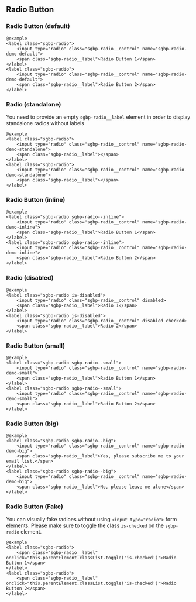 ## Radio Button

### Radio Button (default)

    @example
    <label class="sgbp-radio">
        <input type="radio" class="sgbp-radio__control" name="sgbp-radio-demo-default">
        <span class="sgbp-radio__label">Radio Button 1</span>
    </label>
    <label class="sgbp-radio">
        <input type="radio" class="sgbp-radio__control" name="sgbp-radio-demo-default">
        <span class="sgbp-radio__label">Radio Button 2</span>
    </label>
    
### Radio (standalone)

You need to provide an empty `sgbp-radio__label` element in order to display standalone radios without labels

    @example
    <label class="sgbp-radio">
        <input type="radio" class="sgbp-radio__control" name="sgbp-radio-demo-standalone">
        <span class="sgbp-radio__label"></span>
    </label>
    <label class="sgbp-radio">
        <input type="radio" class="sgbp-radio__control" name="sgbp-radio-demo-standalone">
        <span class="sgbp-radio__label"></span>
    </label>

### Radio Button (inline)
  
    @example
    <label class="sgbp-radio sgbp-radio--inline">
        <input type="radio" class="sgbp-radio__control" name="sgbp-radio-demo-inline">
        <span class="sgbp-radio__label">Radio Button 1</span>
    </label>
    <label class="sgbp-radio sgbp-radio--inline">
        <input type="radio" class="sgbp-radio__control" name="sgbp-radio-demo-inline">
        <span class="sgbp-radio__label">Radio Button 2</span>
    </label>

### Radio (disabled)

    @example
    <label class="sgbp-radio is-disabled">
        <input type="radio" class="sgbp-radio__control" disabled>
        <span class="sgbp-radio__label">Radio 1</span>
    </label>
    <label class="sgbp-radio is-disabled">
        <input type="radio" class="sgbp-radio__control" disabled checked>
        <span class="sgbp-radio__label">Radio 2</span>
    </label>

### Radio Button (small)
  
    @example
    <label class="sgbp-radio sgbp-radio--small">
        <input type="radio" class="sgbp-radio__control" name="sgbp-radio-demo-small">
        <span class="sgbp-radio__label">Radio Button 1</span>
    </label>
    <label class="sgbp-radio sgbp-radio--small">
        <input type="radio" class="sgbp-radio__control" name="sgbp-radio-demo-small">
        <span class="sgbp-radio__label">Radio Button 2</span>
    </label>

### Radio Button (big)

    @example
    <label class="sgbp-radio sgbp-radio--big">
        <input type="radio" class="sgbp-radio__control" name="sgbp-radio-demo-big">
        <span class="sgbp-radio__label">Yes, please subscribe me to your email list.</span>
    </label>
    <label class="sgbp-radio sgbp-radio--big">
        <input type="radio" class="sgbp-radio__control" name="sgbp-radio-demo-big">
        <span class="sgbp-radio__label">No, please leave me alone</span>
    </label>

### Radio Button (Fake)

You can visually fake radioes without using ```<input type="radio">``` form elements.
Please make sure to toggle the class ```is-checked``` on the ```sgbp-radio``` element.

    @example
    <label class="sgbp-radio">
        <span class="sgbp-radio__label" onclick="this.parentElement.classList.toggle('is-checked')">Radio Button 1</span>
    </label>
    <label class="sgbp-radio">
        <span class="sgbp-radio__label" onclick="this.parentElement.classList.toggle('is-checked')">Radio Button 2</span>
    </label>

